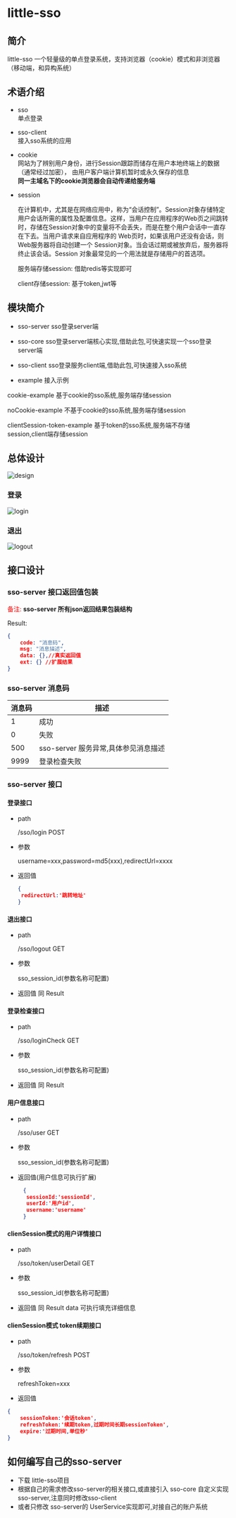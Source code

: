 # little-sso

## 简介
little-sso 一个轻量级的单点登录系统，支持浏览器（cookie）模式和非浏览器（移动端，和异构系统）

## 术语介绍
- sso   
  单点登录  

- sso-client  
  接入sso系统的应用

- cookie   
  网站为了辨别用户身份，进行Session跟踪而储存在用户本地终端上的数据（通常经过加密），
  由用户客户端计算机暂时或永久保存的信息   
  **同一主域名下的cookie浏览器会自动传递给服务端**

- session    

  在计算机中，尤其是在网络应用中，称为“会话控制”。Session对象存储特定用户会话所需的属性及配置信息。这样，当用户在应用程序的Web页之间跳转时，存储在Session对象中的变量将不会丢失，而是在整个用户会话中一直存在下去。当用户请求来自应用程序的 Web页时，如果该用户还没有会话，则Web服务器将自动创建一个 Session对象。当会话过期或被放弃后，服务器将终止该会话。Session 对象最常见的一个用法就是存储用户的首选项。  

  服务端存储session: 借助redis等实现即可  

  client存储session: 基于token,jwt等  

## 模块简介
- sso-server sso登录server端  

- sso-core sso登录server端核心实现,借助此包,可快速实现一个sso登录server端  

- sso-client sso登录服务client端,借助此包,可快速接入sso系统

- example 接入示例

cookie-example 基于cookie的sso系统,服务端存储session  

noCookie-example 不基于cookie的sso系统,服务端存储session    

clientSession-token-example 基于token的sso系统,服务端不存储session,client端存储session  

## 总体设计

![design](doc/img/sso-design.png)

###  登录

![login](doc/img/sso-login.png)

### 退出

![logout](doc/img/sso-logout.png)


## 接口设计

### sso-server 接口返回值包装

<span style="color:red"> 备注: </span> **sso-server 所有json返回结果包装结构**

Result:

```json
{
	code: "消息码",
	msg: "消息描述",
	data: {},//真实返回值
	ext: {} //扩展结果
}
```



### sso-server 消息码

| 消息码 | 描述                                 |
| ------ | ------------------------------------ |
| 1      | 成功                                 |
| 0      | 失败                                 |
| 500    | sso-server 服务异常,具体参见消息描述 |
| 9999   | 登录检查失败                         |



### sso-server 接口
####  登录接口

- path

    /sso/login POST 

- 参数  

   username=xxx,password=md5(xxx),redirectUrl=xxxx

- 返回值

  ```json
  {
   redirectUrl:'跳转地址'
  }
  ```

  

  

  

  

#### 退出接口

- path

    /sso/logout GET

- 参数  

  sso_session_id(参数名称可配置)

- 返回值 同 Result

  

#### 登录检查接口

- path

    /sso/loginCheck GET

- 参数  

   sso_session_id(参数名称可配置)

- 返回值 同 Result

  

#### 用户信息接口

- path

    /sso/user GET

- 参数  

   sso_session_id(参数名称可配置)

- 返回值(用户信息可执行扩展)

```json
     {
      sessionId:'sessionId',
      userId:'用户id',
      username:'username'
     }
```

#### clienSession模式的用户详情接口

- path

    /sso/token/userDetail GET

- 参数  

   sso_session_id(参数名称可配置)

- 返回值 同 Result data 可执行填充详细信息





#### clienSession模式 token续期接口

- path

  /sso/token/refresh POST

- 参数  

  refreshToken=xxx

- 返回值 

```json
{
    sessionToken:'会话token',
    refreshToken:'续期token,过期时间长期sessionToken',
    expire:'过期时间,单位秒'
}
```





## 如何编写自己的sso-server

- 下载 little-sso项目
- 根据自己的需求修改sso-server的相关接口,或直接引入 sso-core 自定义实现sso-server,注意同时修改sso-client
- 或者只修改 sso-server的 UserService实现即可,对接自己的账户系统

